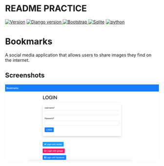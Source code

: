 #  README PRACTICE
[ ![Version](https://img.shields.io/badge/version-1.0-brightgreen)](https://github.com/LevitKanner/Bookmarks)
[ ![Django version](https://img.shields.io/badge/django-3.0-red) ](https://www.djangoproject.com/)
[ ![Bootstrap](https://img.shields.io/badge/bootstrap-4.0-blue) ](https://getbootstrap.com/)
[![Sqlite](https://img.shields.io/badge/sqlite-3-blue)]()
[ ![python](https://img.shields.io/badge/python-3.8-lightgrey)]()


# Bookmarks
A social media application that allows users to share images they find on the internet.


## Screenshots 
![](login.png)